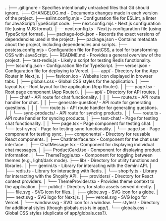 .
├── .gitignore - Specifies intentionally untracked files that Git should ignore.
├── CHANGELOG.md - Documents changes made in each version of the project.
├── eslint.config.mjs - Configuration file for ESLint, a linter for JavaScript/TypeScript code.
├── next.config.mjs - Next.js configuration file (using MJS format).
├── next.config.ts - Next.js configuration file (using TypeScript format).
├── package-lock.json - Records the exact versions of dependencies used in the project.
├── package.json - Contains metadata about the project, including dependencies and scripts.
├── postcss.config.mjs - Configuration file for PostCSS, a tool for transforming CSS with JavaScript.
├── README.md - Provides a general overview of the project.
├── test-redis.js - Likely a script for testing Redis functionality.
├── tsconfig.json - Configuration file for TypeScript.
├── vercel.json - Configuration file for deploying to Vercel.
├── app/ - Directory for the App Router in Next.js.
│   ├── favicon.ico - Website icon displayed in browser tabs.
│   ├── globals.css - Global CSS styles for the application.
│   ├── layout.tsx - Root layout for the application (App Router).
│   ├── page.tsx - Root page component (App Router).
│   ├── api/ - Directory for API routes.
│   │   ├── chat/ - API route for chat functionality.
│   │   │   └── route.ts - API route handler for chat.
│   │   ├── generate-question/ - API route for generating questions.
│   │   │   └── route.ts - API route handler for generating questions.
│   │   └── sync-products/ - API route for syncing products.
│   │       └── route.ts - API route handler for syncing products.
│   ├── test-chat/ - Page for testing chat functionality.
│   │   └── page.tsx - Page component for testing chat.
│   └── test-sync/ - Page for testing sync functionality.
│       └── page.tsx - Page component for testing sync.
├── components/ - Directory for reusable React components.
│   ├── ChatInterface.tsx - Component for the chat user interface.
│   ├── ChatMessage.tsx - Component for displaying individual chat messages.
│   ├── ProductCard.tsx - Component for displaying product information.
│   └── ThemeToggle.tsx - Component for toggling between themes (e.g., light/dark mode).
├── lib/ - Directory for utility functions and libraries.
│   ├── gemini.ts - Library for interacting with the Gemini API.
│   ├── redis.ts - Library for interacting with Redis.
│   └── shopify.ts - Library for interacting with the Shopify API.
├── providers/ - Directory for React context providers.
│   └── ThemeProvider.tsx - Provides theme context to the application.
├── public/ - Directory for static assets served directly.
│   ├── file.svg - SVG icon for files.
│   ├── globe.svg - SVG icon for a globe.
│   ├── next.svg - SVG logo for Next.js.
│   ├── vercel.svg - SVG logo for Vercel.
│   └── window.svg - SVG icon for a window.
└── styles/ - Directory for additional styles (though globals.css is in app/).
    └── globals.css - Global CSS styles (duplicate of app/globals.css?).
